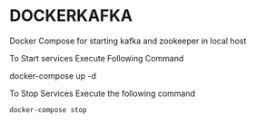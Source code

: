 # DOCKERKAFKA
Docker Compose for starting kafka and zookeeper in local host

To Start services Execute Following Command

docker-compose up -d 


To Stop Services Execute the following command 
```sh
docker-compose stop 
```

